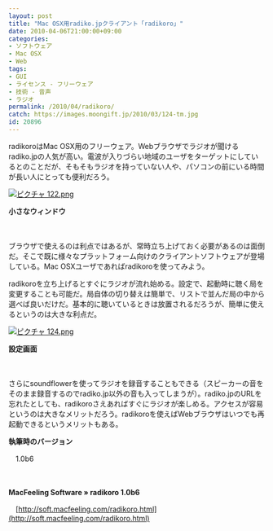 ```yaml
---
layout: post
title: "Mac OSX用radiko.jpクライアント「radikoro」"
date: 2010-04-06T21:00:00+09:00
categories:
- ソフトウェア
- Mac OSX
- Web
tags: 
- GUI
- ライセンス - フリーウェア
- 技術 - 音声
- ラジオ
permalink: /2010/04/radikoro/
catch: https://images.moongift.jp/2010/03/124-tm.jpg
id: 20896
---
```

radikoroはMac OSX用のフリーウェア。Webブラウザでラジオが聞けるradiko.jpの人気が高い。電波が入りづらい地域のユーザをターゲットにしているとのことだが、そもそもラジオを持っていない人や、パソコンの前にいる時間が長い人にとっても便利だろう。

  

[![ピクチャ 122.png](https://images.moongift.jp/2010/03/122-tm.jpg)](https://images.moongift.jp/2010/03/122.png)  
  
**小さなウィンドウ**

  

　

  

ブラウザで使えるのは利点ではあるが、常時立ち上げておく必要があるのは面倒だ。そこで既に様々なプラットフォーム向けのクライアントソフトウェアが登場している。Mac OSXユーザであればradikoroを使ってみよう。

  
<!--more-->

radikoroを立ち上げるとすぐにラジオが流れ始める。設定で、起動時に聴く局を変更することも可能だ。局自体の切り替えは簡単で、リストで並んだ局の中から選べば良いだけだ。基本的に聴いているときは放置されるだろうが、簡単に使えるというのは大きな利点だ。

  

[![ピクチャ 124.png](https://images.moongift.jp/2010/03/124-tm.jpg)](https://images.moongift.jp/2010/03/124.png)  
  
**設定画面**

  

　

  

さらにsoundflowerを使ってラジオを録音することもできる（スピーカーの音をそのまま録音するのでradiko.jp以外の音も入ってしまうが）。radiko.jpのURLを忘れたとしても、radikoroさえあればすぐにラジオが楽しめる。アクセスが容易というのは大きなメリットだろう。radikoroを使えばWebブラウザはいつでも再起動できるというメリットもある。

  

**執筆時のバージョン**  
  
　1.0b6

  

　

  

**MacFeeling Software » radikoro 1.0b6**  
  
　[http://soft.macfeeling.com/radikoro.html](http://soft.macfeeling.com/radikoro.html)

  
